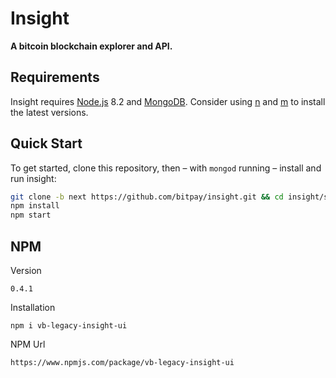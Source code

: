 # Insight

**A bitcoin blockchain explorer and API.**

## Requirements

Insight requires [Node.js](https://nodejs.org) 8.2 and [MongoDB](https://www.mongodb.com/). Consider using [n](https://github.com/tj/n) and [m](https://github.com/aheckmann/m) to install the latest versions.

## Quick Start

To get started, clone this repository, then – with `mongod` running – install and run insight:

```bash
git clone -b next https://github.com/bitpay/insight.git && cd insight/server
npm install
npm start
```

## NPM

Version
```
0.4.1
```
Installation
```
npm i vb-legacy-insight-ui
```
NPM Url
```
https://www.npmjs.com/package/vb-legacy-insight-ui
```
